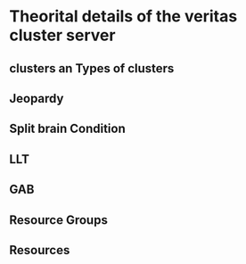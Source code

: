 # Theorital details of the veritas cluster server

## clusters an Types of clusters
## Jeopardy
## Split brain Condition
## LLT
## GAB
## Resource Groups
## Resources
